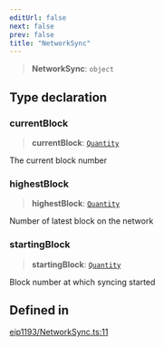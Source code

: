 ```yaml
---
editUrl: false
next: false
prev: false
title: "NetworkSync"
---
```


> **NetworkSync**: `object`

## Type declaration

### currentBlock

> **currentBlock**: [`Quantity`](/reference/tevm/decorators/type-aliases/quantity/)

The current block number

### highestBlock

> **highestBlock**: [`Quantity`](/reference/tevm/decorators/type-aliases/quantity/)

Number of latest block on the network

### startingBlock

> **startingBlock**: [`Quantity`](/reference/tevm/decorators/type-aliases/quantity/)

Block number at which syncing started

## Defined in

[eip1193/NetworkSync.ts:11](https://github.com/qbzzt/tevm-monorepo/blob/main/packages/decorators/src/eip1193/NetworkSync.ts#L11)
